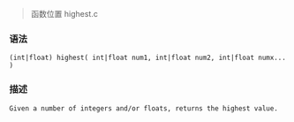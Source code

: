 > 函数位置 highest.c

### 语法

    (int|float) highest( int|float num1, int|float num2, int|float numx... )

### 描述

    Given a number of integers and/or floats, returns the highest value.
